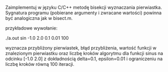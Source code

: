 Zaimplementuj w języku C/C++ metodę bisekcji wyznaczania pierwiastka. Sygnatura programu (pobierane argumenty i zwracane wartości) powinna być analogiczna jak  w  bisect.m.

przykładowe wywołanie:

./a.out sin -1.0 2.0 0.1 0.01 100

wyznacza przybliżony pierwiastek, błąd przybliżenia, wartość funkcji w znalezionym pierwiastku oraz liczbę kroków algorytmu dla funkcji sinus na odcinku [-1.0 2.0] z dokładnością delta=0.1, epsilon=0.01 i ograniczeniu na liczbę kroków równą 100 iteracji.